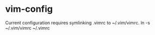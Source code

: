 vim-config
==========
Current configuration requires symlinking .vimrc to ~/.vim/vimrc.
  ln -s ~/.vim/vimrc ~/.vimrc
